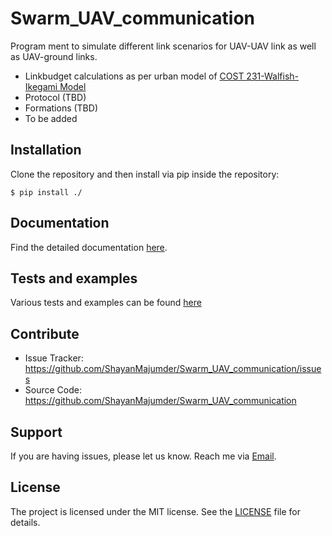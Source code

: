 # Swarm_UAV_communication

Program ment to simulate different link scenarios for UAV-UAV link as well as UAV-ground links. 

- Linkbudget calculations as per urban model of [ COST 231-Walfish-Ikegami Model](http://www.ee.bilkent.edu.tr/~microwave/programs/wireless/prop/costWI.htm)
- Protocol (TBD)
- Formations (TBD)
- To be added

## Installation

Clone the repository and then install via pip inside the repository:

```
$ pip install ./
```

## Documentation

Find the detailed documentation [here](docs/).

## Tests and examples

Various tests and examples can be found [here](examples/)

## Contribute

- Issue Tracker: https://github.com/ShayanMajumder/Swarm_UAV_communication/issues
- Source Code: https://github.com/ShayanMajumder/Swarm_UAV_communication


## Support

If you are having issues, please let us know. Reach me via [Email](mailto:shayan.majumder2@gmail.com).

## License

The project is licensed under the MIT license. See the [LICENSE](./LICENSE.txt) file for details.